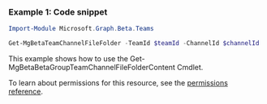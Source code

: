 ### Example 1: Code snippet

```powershellImport-Module Microsoft.Graph.Beta.Teams

Get-MgBetaTeamChannelFileFolder -TeamId $teamId -ChannelId $channelId
```
This example shows how to use the Get-MgBetaBetaGroupTeamChannelFileFolderContent Cmdlet.
To learn about permissions for this resource, see the [permissions reference](/graph/permissions-reference).


